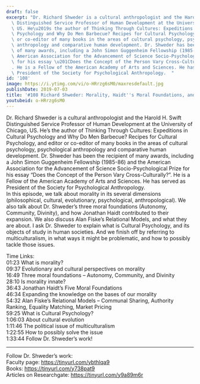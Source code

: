 ```yaml
---
draft: false
excerpt: "Dr. Richard Shweder is a cultural anthropologist and the Harold H. Swift\
  \ Distinguished Service Professor of Human Development at the University of Chicago,\
  \ US. He\u2019s the author of Thinking Through Cultures: Expeditions in Cultural\
  \ Psychology and Why Do Men Barbecue? Recipes for Cultural Psychology, and editor\
  \ or co-editor of many books in the areas of cultural psychology, psychological\
  \ anthropology and comparative human development. Dr. Shweder has been the recipient\
  \ of many awards, including a John Simon Guggenheim Fellowship (1985-86) and the\
  \ American Association for the Advancement of Science Socio-Psychological Prize\
  \ for his essay \u201CDoes the Concept of the Person Vary Cross-Culturally?\u201D\
  . He is a Fellow of the American Academy of Arts and Sciences. He has served as\
  \ President of the Society for Psychological Anthropology.  "
id: '108'
image: https://i.ytimg.com/vi/o-HRrzg6sM0/maxresdefault.jpg
publishDate: 2019-07-03
title: '#108 Richard Shweder: Morality, Haidt''s Moral Foundations, and Multiculturalism'
youtubeid: o-HRrzg6sM0
---
```

Dr. Richard Shweder is a cultural anthropologist and the Harold H. Swift Distinguished Service Professor of Human Development at the University of Chicago, US. He’s the author of Thinking Through Cultures: Expeditions in Cultural Psychology and Why Do Men Barbecue? Recipes for Cultural Psychology, and editor or co-editor of many books in the areas of cultural psychology, psychological anthropology and comparative human development. Dr. Shweder has been the recipient of many awards, including a John Simon Guggenheim Fellowship (1985-86) and the American Association for the Advancement of Science Socio-Psychological Prize for his essay “Does the Concept of the Person Vary Cross-Culturally?”. He is a Fellow of the American Academy of Arts and Sciences. He has served as President of the Society for Psychological Anthropology.  
In this episode, we talk about morality in its several dimensions (philosophical, cultural, evolutionary, psychological, anthropological). We also talk about Dr. Shweder’s three moral foundations (Autonomy, Community, Divinity), and how Jonathan Haidt contributed to their expansion. We also discuss Alan Fiske’s Relational Models, and what they are about. I ask Dr. Shweder to explain what is Cultural Psychology, and its objects of study in human societies. And we finish off by referring to multiculturalism, in what ways it might be problematic, and how to possibly tackle those issues.

Time Links:  
01:23  What is morality?  
09:37  Evolutionary and cultural perspectives on morality                    
16:49  Three moral foundations – Autonomy, Community, and Divinity                
28:10  Is morality innate?            
36:43  Jonathan Haidt’s Five Moral Foundations             
46:34  Expanding the knowledge on the bases of our morality    
54:32  Alan Fiske’s Relational Models – Communal Sharing, Authority Ranking, Equality Matching, Market Pricing  
59:25  What is Cultural Psychology?    
1:06:03  About cultural evolution  
1:11:46  The political issue of multiculturalism      
1:22:55  How to possibly solve the issue  
1:33:44  Follow Dr. Shweder’s work!    

---

Follow Dr. Shweder’s work:  
Faculty page: https://tinyurl.com/ybthlqa9  
Books: https://tinyurl.com/y738pat9  
Articles on Researchgate: https://tinyurl.com/y9a89m6r
